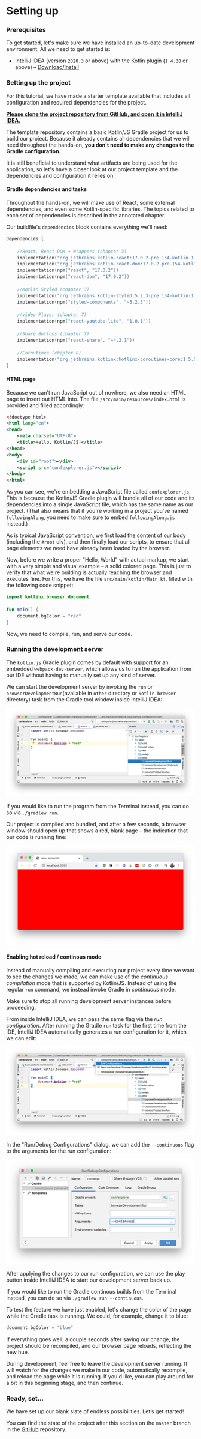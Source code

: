 # Setting up

### Prerequisites

To get started, let's make sure we have installed an up-to-date development environment. All we need to get started is:

- IntelliJ IDEA (version `2020.3` or above) with the Kotlin plugin (`1.4.30` or above) – [Download/Install](https://www.jetbrains.com/idea/download/)


### Setting up the project

For this tutorial, we have made a starter template available that includes all configuration and required dependencies for the project.

[**Please clone the project repository from GitHub, and open it in IntelliJ IDEA.**](https://github.com/kotlin-hands-on/web-app-react-kotlin-js-gradle)

The template repository contains a basic Kotlin/JS Gradle project for us to build our project. Because it already contains all dependencies that we will need throughout the hands-on, **you don't need to make any changes to the Gradle configuration.**

It is still beneficial to understand what artifacts are being used for the application, so let's have a closer look at our project template and the dependencies and configuration it relies on.


#### Gradle dependencies and tasks

Throughout the hands-on, we will make use of React, some external dependencies, and even some Kotlin-specific libraries. The topics related to each set of dependencies is described in the annotated chapter.

Our buildfile's `dependencies` block contains everything we'll need:

```kotlin
dependencies {

    //React, React DOM + Wrappers (chapter 3)
    implementation("org.jetbrains:kotlin-react:17.0.2-pre.154-kotlin-1.5.0")
    implementation("org.jetbrains:kotlin-react-dom:17.0.2-pre.154-kotlin-1.5.0")
    implementation(npm("react", "17.0.2"))
    implementation(npm("react-dom", "17.0.2"))

    //Kotlin Styled (chapter 3)
    implementation("org.jetbrains:kotlin-styled:5.2.3-pre.154-kotlin-1.5.0")
    implementation(npm("styled-components", "~5.2.3"))

    //Video Player (chapter 7)
    implementation(npm("react-youtube-lite", "1.0.1"))

    //Share Buttons (chapter 7)
    implementation(npm("react-share", "~4.2.1"))

    //Coroutines (chapter 8)
    implementation("org.jetbrains.kotlinx:kotlinx-coroutines-core:1.5.0-RC")
}
```


#### HTML page

Because we can't run JavaScript out of nowhere, we also need an HTML page to insert out HTML into. The file `/src/main/resources/index.html` is provided and filled accordingly:

```xml
<!doctype html>
<html lang="en">
<head>
    <meta charset="UTF-8">
    <title>Hello, Kotlin/JS!</title>
</head>
<body>
    <div id="root"></div>
    <script src="confexplorer.js"></script>
</body>
</html>
```

As you can see, we're embedding a JavaScript file called `confexplorer.js`. This is because the Kotlin/JS Gradle plugin will bundle all of our code and its dependencies into a single JavaScript file, which has the same name as our project. (That also means that if you're working in a project you've named `followingAlong`, you need to make sure to embed `followingAlong.js` instead.)

As is typical [JavaScript convention](https://faqs.skillcrush.com/article/176-where-should-js-script-tags-be-linked-in-html-documents), we first load the content of our body (including the `#root` div), and then finally load our scripts, to ensure that all page elements we need have already been loaded by the browser.

Now, before we write a proper "Hello, World" with actual markup, we start with a very simple and visual example – a solid colored page. This is just to verify that what we're building is actually reaching the browser and executes fine. For this, we have the file `src/main/kotlin/Main.kt`, filled with the following code snippet:

```kotlin
import kotlinx.browser.document

fun main() {
    document.bgColor = "red"
}
```

Now, we need to compile, run, and serve our code.

### Running the development server

The `kotlin.js` Gradle plugin comes by default with support for an embedded `webpack-dev-server`, which allows us to run the application from our IDE without having to manually set up any kind of server.

We can start the development server by invoking the `run` or `browserDevelopmentRun`(available in `other` directory or `kotlin browser` directory) task from the Gradle tool window inside IntelliJ IDEA:

![](./assets/browserDevelopmentRun.png)

If you would like to run the program from the Terminal instead, you can do so via `./gradlew run`.

Our project is compiled and bundled, and after a few seconds, a browser window should open up that shows a red, blank page – the indication that our code is running fine:

![](./assets/redPage.png)

#### Enabling hot reload / continous mode

Instead of manually compiling and executing our project every time we want to see the changes we made, we can make use of the _continuous compilation_ mode that is supported by Kotlin/JS. Instead of using the regular `run` command, we instead invoke Gradle in _continuous_ mode.

Make sure to stop all running development server instances before proceeding.

From inside IntelliJ IDEA, we can pass the same flag via the _run configuration_. After running the Gradle `run` task for the first time from the IDE, IntelliJ IDEA automatically generates a run configuration for it, which we can edit:

![](./assets/editConfigurations.png)

In the "Run/Debug Configurations" dialog, we can add the `--continuous` flag to the arguments for the run configuration:

![](./assets/continuous.png)

After applying the changes to our run configuration, we can use the play button inside IntelliJ IDEA to start our development server back up.

If you would like to run the Gradle continous builds from the Terminal instead, you can do so via `./gradlew run --continuous`.

To test the feature we have just enabled, let's change the color of the page while the Gradle task is running. We could, for example, change it to blue:

```kotlin
document.bgColor = "blue"
```

If everything goes well, a couple seconds after saving our change, the project should be recompiled, and our browser page reloads, reflecting the new hue.

During development, feel free to leave the development server running. It will watch for the changes we make in our code, automatically recompile, and reload the page while it is running. If you'd like, you can play around for a bit in this beginning stage, and then continue.

### Ready, set...

We have set up our blank slate of endless possibilities. Let’s get started!

You can find the state of the project after this section on the `master` branch in the [GitHub](https://github.com/kotlin-hands-on/web-app-react-kotlin-js-gradle/tree/master) repository.

